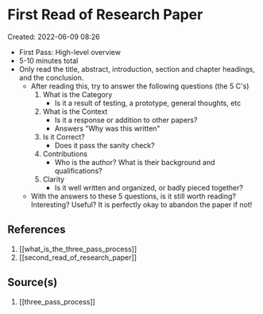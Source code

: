 # First Read of Research Paper
Created: 2022-06-09 08:26

- First Pass: High-level overview
- 5-10 minutes total
- Only read the title, abstract, introduction, section and chapter headings, and the conclusion.
	- After reading this, try to answer the following questions (the 5 C's)
		1. What is the Category
			- Is it a result of testing, a prototype, general thoughts, etc
		2. What is the Context
			- Is it a response or addition to other papers?
			- Answers "Why was this written"
		3. Is it Correct?
			- Does it pass the sanity check?
		4. Contributions
			- Who is the author? What is their background and qualifications?
		5. Clarity
			- Is it well written and organized, or badly pieced together?
	- With the answers to these 5 questions, is it still worth reading? Interesting? Useful? It is perfectly okay to abandon the paper if not!

## References
1. [[what_is_the_three_pass_process]]
2. [[second_read_of_research_paper]]

## Source(s)
1. [[three_pass_process]]